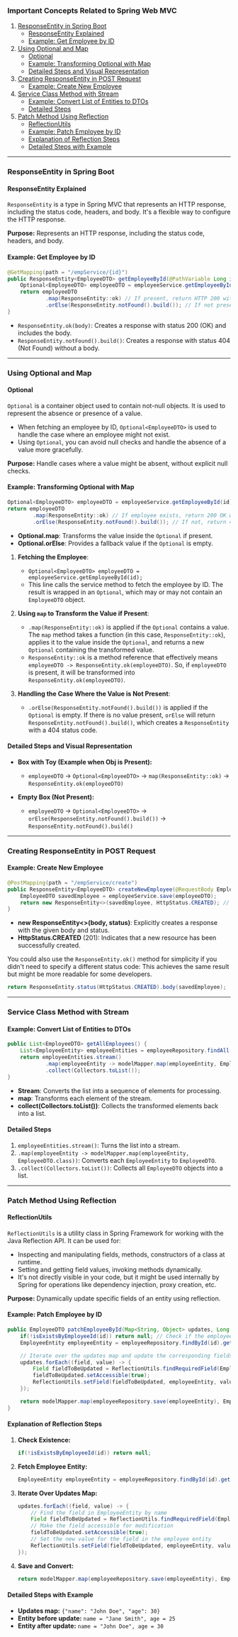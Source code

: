 ### Important Concepts Related to Spring Web MVC

1. [ResponseEntity in Spring Boot](#responseentity-in-spring-boot)
    - [ResponseEntity Explained](#responseentity-explained)
    - [Example: Get Employee by ID](#example-get-employee-by-id)
2. [Using Optional and Map](#using-optional-and-map)
    - [Optional](#optional)
    - [Example: Transforming Optional with Map](#example-transforming-optional-with-map)
    - [Detailed Steps and Visual Representation](#detailed-steps-and-visual-representation)
3. [Creating ResponseEntity in POST Request](#creating-responseentity-in-post-request)
    - [Example: Create New Employee](#example-create-new-employee)
4. [Service Class Method with Stream](#service-class-method-with-stream)
    - [Example: Convert List of Entities to DTOs](#example-convert-list-of-entities-to-dtos)
    - [Detailed Steps](#detailed-steps)
5. [Patch Method Using Reflection](#patch-method-using-reflection)
    - [ReflectionUtils](#reflectionutils)
    - [Example: Patch Employee by ID](#example-patch-employee-by-id)
    - [Explanation of Reflection Steps](#explanation-of-reflection-steps)
    - [Detailed Steps with Example](#detailed-steps-with-example)

---

### ResponseEntity in Spring Boot

#### ResponseEntity Explained

`ResponseEntity` is a type in Spring MVC that represents an HTTP response, including the status code, headers, and body. It's a flexible way to configure the HTTP response. 

**Purpose:** Represents an HTTP response, including the status code, headers, and body.

#### Example: Get Employee by ID
```java
@GetMapping(path = "/empService/{id}")
public ResponseEntity<EmployeeDTO> getEmployeeById(@PathVariable Long id) {
    Optional<EmployeeDTO> employeeDTO = employeeService.getEmployeeById(id);
    return employeeDTO
            .map(ResponseEntity::ok) // If present, return HTTP 200 with employee data
            .orElse(ResponseEntity.notFound().build()); // If not present, return HTTP 404
}
```

- `ResponseEntity.ok(body)`: Creates a response with status 200 (OK) and includes the body.
- `ResponseEntity.notFound().build()`: Creates a response with status 404 (Not Found) without a body.

---

### Using Optional and Map

#### Optional

`Optional` is a container object used to contain not-null objects. It is used to represent the absence or presence of a value. 

- When fetching an employee by ID, `Optional<EmployeeDTO>` is used to handle the case where an employee might not exist.
- Using `Optional`, you can avoid null checks and handle the absence of a value more gracefully.

**Purpose:** Handle cases where a value might be absent, without explicit null checks.

#### Example: Transforming Optional with Map
```java
Optional<EmployeeDTO> employeeDTO = employeeService.getEmployeeById(id);
return employeeDTO
        .map(ResponseEntity::ok) // If employee exists, return 200 OK with employee data
        .orElse(ResponseEntity.notFound().build()); // If not, return 404 Not Found
```

- **Optional.map**: Transforms the value inside the `Optional` if present.
- **Optional.orElse**: Provides a fallback value if the `Optional` is empty.

1. **Fetching the Employee**: 
   - `Optional<EmployeeDTO> employeeDTO = employeeService.getEmployeeById(id);`
   - This line calls the service method to fetch the employee by ID. The result is wrapped in an `Optional`, which may or may not contain an `EmployeeDTO` object.

2. **Using `map` to Transform the Value if Present**:
   - `.map(ResponseEntity::ok)` is applied if the `Optional` contains a value. The `map` method takes a function (in this case, `ResponseEntity::ok`), applies it to the value inside the `Optional`, and returns a new `Optional` containing the transformed value.
   - `ResponseEntity::ok` is a method reference that effectively means `employeeDTO -> ResponseEntity.ok(employeeDTO)`. So, if `employeeDTO` is present, it will be transformed into `ResponseEntity.ok(employeeDTO)`.

3. **Handling the Case Where the Value is Not Present**:
   - `.orElse(ResponseEntity.notFound().build())` is applied if the `Optional` is empty. If there is no value present, `orElse` will return `ResponseEntity.notFound().build()`, which creates a `ResponseEntity` with a 404 status code.

#### Detailed Steps and Visual Representation 

- **Box with Toy (Example when Obj is Present):**
  - `employeeDTO` -> `Optional<EmployeeDTO>` -> `map(ResponseEntity::ok)` -> `ResponseEntity.ok(employeeDTO)`

- **Empty Box (Not Present):**
  - `employeeDTO` -> `Optional<EmployeeDTO>` -> `orElse(ResponseEntity.notFound().build())` -> `ResponseEntity.notFound().build()`

---

### Creating ResponseEntity in POST Request

#### Example: Create New Employee
```java
@PostMapping(path = "/empService/create")
public ResponseEntity<EmployeeDTO> createNewEmployee(@RequestBody EmployeeDTO employeeDTO) {
    EmployeeDTO savedEmployee = employeeService.save(employeeDTO);
    return new ResponseEntity<>(savedEmployee, HttpStatus.CREATED); // Return 201 Created with the saved employee
}
```

- **new ResponseEntity<>(body, status)**: Explicitly creates a response with the given body and status.
- **HttpStatus.CREATED** (201): Indicates that a new resource has been successfully created.

You could also use the `ResponseEntity.ok()` method for simplicity if you didn't need to specify a different status code:
This achieves the same result but might be more readable for some developers.

```java
return ResponseEntity.status(HttpStatus.CREATED).body(savedEmployee);
```

---

### Service Class Method with Stream

#### Example: Convert List of Entities to DTOs
```java
public List<EmployeeDTO> getAllEmployees() {
    List<EmployeeEntity> employeeEntities = employeeRepository.findAll();
    return employeeEntities.stream()
            .map(employeeEntity -> modelMapper.map(employeeEntity, EmployeeDTO.class))
            .collect(Collectors.toList());
}
```

- **Stream**: Converts the list into a sequence of elements for processing.
- **map**: Transforms each element of the stream.
- **collect(Collectors.toList())**: Collects the transformed elements back into a list.

#### Detailed Steps
1. `employeeEntities.stream()`: Turns the list into a stream.
2. `.map(employeeEntity -> modelMapper.map(employeeEntity, EmployeeDTO.class))`: Converts each `EmployeeEntity` to `EmployeeDTO`.
3. `.collect(Collectors.toList())`: Collects all `EmployeeDTO` objects into a list.

---

### Patch Method Using Reflection

#### ReflectionUtils

`ReflectionUtils` is a utility class in Spring Framework for working with the Java Reflection API. It can be used for:

- Inspecting and manipulating fields, methods, constructors of a class at runtime.
- Setting and getting field values, invoking methods dynamically.
- It's not directly visible in your code, but it might be used internally by Spring for operations like dependency injection, proxy creation, etc.

**Purpose:** Dynamically update specific fields of an entity using reflection.

#### Example: Patch Employee by ID
```java
public EmployeeDTO patchEmployeeById(Map<String, Object> updates, Long id) {
    if(!isExistsByEmployeeId(id)) return null; // Check if the employee exists
    EmployeeEntity employeeEntity = employeeRepository.findById(id).get(); // Fetch the employee

    // Iterate over the updates map and update the corresponding fields in the employee entity
    updates.forEach((field, value) -> {
        Field fieldToBeUpdated = ReflectionUtils.findRequiredField(EmployeeEntity.class, field);
        fieldToBeUpdated.setAccessible(true);
        ReflectionUtils.setField(fieldToBeUpdated, employeeEntity, value);
    });

    return modelMapper.map(employeeRepository.save(employeeEntity), EmployeeDTO.class); // Save and convert to DTO
}
```

#### Explanation of Reflection Steps
1. **Check Existence:**
   ```java
   if(!isExistsByEmployeeId(id)) return null;
   ```

2. **Fetch Employee Entity:**
   ```java
   EmployeeEntity employeeEntity = employeeRepository.findById(id).get();
   ```

3. **Iterate Over Updates Map:**
   ```java
   updates.forEach((field, value) -> {
       // Find the field in EmployeeEntity by name
       Field fieldToBeUpdated = ReflectionUtils.findRequiredField(EmployeeEntity.class, field);
       // Make the field accessible for modification
       fieldToBeUpdated.setAccessible(true);
       // Set the new value for the field in the employee entity
       ReflectionUtils.setField(fieldToBeUpdated, employeeEntity, value);
   });
   ```

4. **Save and Convert:**
   ```java
   return modelMapper.map(employeeRepository.save(employeeEntity), EmployeeDTO.class);
   ```

#### Detailed Steps with Example
- **Updates map:** `{"name": "John Doe", "age": 30}`
- **Entity before update:** `name = "Jane Smith", age = 25`
- **Entity after update:** `name = "John Doe", age = 30`